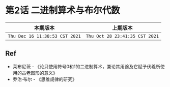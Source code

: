 # 第2话 二进制算术与布尔代数

|本期版本|上期版本
|:---:|:---:|
`Thu Dec 16 11:38:53 CST 2021` | `Thu Oct 28 23:41:35 CST 2021`


## Ref

* 莱布尼茨 - 《论只使用符号0和1的二进制算术，兼论其用途及它赋予伏羲所使用的古老图形的意义》
* 乔治·布尔 - 《思维规律的研究》
